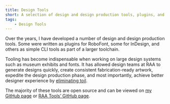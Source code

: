 ```yaml
---
title: Design Tools
short: A selection of design and design production tools, plugins, and scripts, written for InDesign and RoboFont.
tags:
    - Design Tools
---
```


Over the years, I have developed a number of design and design production tools. Some were written as plugins for RoboFont, some for InDesign, and others as simple CLI tools as part of a larger toolchain.

Tooling has become indispensable when working on large design systems such as museum exhibits and fonts. It has allowed design teams at RAA to generate designs quickly, create consistent fabrication-ready artwork, expedite the design production phase, and most importantly, achieve better designer experience by [eliminating toil](https://landing.google.com/sre/sre-book/chapters/eliminating-toil/).

The majority of these tools are open source and can be viewed on [my GitHub page](https://github.com/jtanadi/) or [RAA Tools’ GitHub page](https://github.com/raa-tools/).
